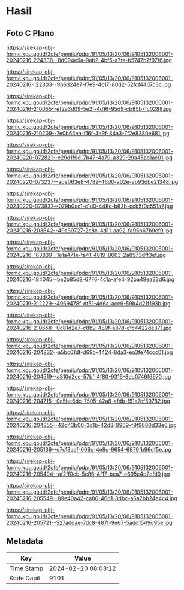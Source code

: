 # Hasil

## Foto C Plano

https://sirekap-obj-formc.kpu.go.id/2cfe/pemilu/pdpr/91/05/13/20/06/9105132006001-20240216-224338--8d094e9a-9ab2-4bf5-a7fa-b5747b7f97f6.jpg

https://sirekap-obj-formc.kpu.go.id/2cfe/pemilu/pdpr/91/05/13/20/06/9105132006001-20240216-122303--9b6324e7-f7e9-4c17-80d2-52fcf4407c3c.jpg

https://sirekap-obj-formc.kpu.go.id/2cfe/pemilu/pdpr/91/05/13/20/06/9105132006001-20240216-210055--ef2a3d09-5e2f-4d16-95d9-cb85b7fc0288.jpg

https://sirekap-obj-formc.kpu.go.id/2cfe/pemilu/pdpr/91/05/13/20/06/9105132006001-20240216-210209--7e0b65ea-f16f-4e9f-84a3-7f2e8380e681.jpg

https://sirekap-obj-formc.kpu.go.id/2cfe/pemilu/pdpr/91/05/13/20/06/9105132006001-20240220-072821--e29d1f9d-7b47-4a79-a329-29a45ab1ac01.jpg

https://sirekap-obj-formc.kpu.go.id/2cfe/pemilu/pdpr/91/05/13/20/06/9105132006001-20240220-073237--ade063e8-4789-46d0-a02e-ab93dbe21348.jpg

https://sirekap-obj-formc.kpu.go.id/2cfe/pemilu/pdpr/91/05/13/20/06/9105132006001-20240220-073832--079b0cc1-c1d0-448c-b62b-ccb5f0c551a7.jpg

https://sirekap-obj-formc.kpu.go.id/2cfe/pemilu/pdpr/91/05/13/20/06/9105132006001-20240216-203642--49a39727-2c8c-4d11-aa92-fa95b67b9cf9.jpg

https://sirekap-obj-formc.kpu.go.id/2cfe/pemilu/pdpr/91/05/13/20/06/9105132006001-20240216-183839--1e1a471e-fa41-4819-8663-2a8973dff3ef.jpg

https://sirekap-obj-formc.kpu.go.id/2cfe/pemilu/pdpr/91/05/13/20/06/9105132006001-20240216-184045--ba2b85d8-6776-4c1a-afe4-92ba49ea33d6.jpg

https://sirekap-obj-formc.kpu.go.id/2cfe/pemilu/pdpr/91/05/13/20/06/9105132006001-20240219-212229--4969478f-df51-4d6a-acc9-59b4d21f193b.jpg

https://sirekap-obj-formc.kpu.go.id/2cfe/pemilu/pdpr/91/05/13/20/06/9105132006001-20240216-210658--0c81d2e7-c8b9-489f-a87d-dfc4422de371.jpg

https://sirekap-obj-formc.kpu.go.id/2cfe/pemilu/pdpr/91/05/13/20/06/9105132006001-20240216-204232--a5bc61df-d69b-4424-8da3-ea3fe74ccc01.jpg

https://sirekap-obj-formc.kpu.go.id/2cfe/pemilu/pdpr/91/05/13/20/06/9105132006001-20240216-204519--a310d2ce-57bf-4f80-9316-8eb0746f6670.jpg

https://sirekap-obj-formc.kpu.go.id/2cfe/pemilu/pdpr/91/05/13/20/06/9105132006001-20240216-204715--0c5be6dc-7505-42a8-afdb-f51a7cf50782.jpg

https://sirekap-obj-formc.kpu.go.id/2cfe/pemilu/pdpr/91/05/13/20/06/9105132006001-20240216-204855--42d43b00-3d1b-42d8-9969-f9f9680d33e6.jpg

https://sirekap-obj-formc.kpu.go.id/2cfe/pemilu/pdpr/91/05/13/20/06/9105132006001-20240216-205136--e7c13aef-096c-4e8c-9654-6879fb96df5e.jpg

https://sirekap-obj-formc.kpu.go.id/2cfe/pemilu/pdpr/91/05/13/20/06/9105132006001-20240216-205404--af2ff0cb-5e86-4f17-bca7-e695e4c2cfd0.jpg

https://sirekap-obj-formc.kpu.go.id/2cfe/pemilu/pdpr/91/05/13/20/06/9105132006001-20240216-205549--89e40a42-ca80-46d1-8dbc-a6a2bb24e4c4.jpg

https://sirekap-obj-formc.kpu.go.id/2cfe/pemilu/pdpr/91/05/13/20/06/9105132006001-20240216-205721--527addae-7dc8-487f-9e67-5add1549d95e.jpg


## Metadata

| Key        | Value               |
| ---------- | ------------------- |
| Time Stamp | 2024-02-20 08:03:12 |
| Kode Dapil | 9101                |



